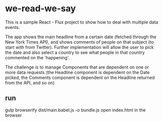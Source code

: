 # we-read-we-say


This is a sample React - Flux project to show how to deal with multiple data events.

The app shows the main headline from a certain date (fetched through the New York Times API),
and shows comments of people on that subject (to start with from Twitter).
Further implementation will allow the user to pick the date and also select a country to see what people in that country commented on the 'happening'.

The challenge is to manage Components that are dependent on one or more data requests
(the Headline component is dependent on the Date picked, the Comments component is dependent on the Headline returned from the API, and so on)

## run

gulp
browserify dist/main.babel.js -o bundle.js
open index.html in the browser
